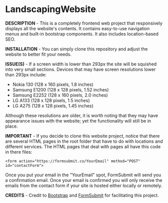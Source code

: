 # LandscapingWebsite
**DESCRIPTION** - This is a completely frontend web project that responsively displays all the website's contents. It contains easy-to-use navigation menus and built-in bootstrap components. It also includes location-based SEO.

**INSTALLATION** - You can simply clone this repository and adjust the website to better fit your needs.

**ISSUE(S)** - If a screen width is lower than 293px the site will be squished into very small sections. Devices that may have screen resolutions lower than 293px include:
- Nokia 130 (128 x 160 pixels, 1.8 inches)
- Samsung E1200 (128 x 128 pixels, 1.52 inches)
- Samsung E2252 (128 x 160 pixels, 2.0 inches)
- LG A133 (128 x 128 pixels, 1.5 inches)
- LG A275 (128 x 128 pixels, 1.45 inches)

Although these resolutions are older, it is worth noting that they may have appearance issues with the website; yet the functionality will still be in place.

**IMPORTANT** - If you decide to clone this website project, notice that there are several HTML pages in the root folder that have to do with locations and different services. The HTML pages that deal with pages all have this code in there files: 

`<form action="https://formsubmit.co/YourEmail" method="POST" id="contactForm">`

Once you put your email in the "YourEmail" spot, FormSubmit will send you a confirmation email. Once your email is confirmed you will only receive the emails from the contact form if your site is hosted either locally or remotely.

**CREDITS** - Credit to [Bootstrap](https://getbootstrap.com/) and [FormSubmit](https://formsubmit.co/) for facilitating this project.
